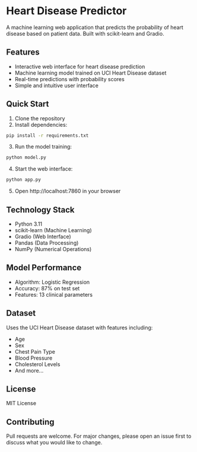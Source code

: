# Heart Disease Predictor

A machine learning web application that predicts the probability of heart disease based on patient data. Built with scikit-learn and Gradio.

## Features

- Interactive web interface for heart disease prediction
- Machine learning model trained on UCI Heart Disease dataset
- Real-time predictions with probability scores
- Simple and intuitive user interface

## Quick Start

1. Clone the repository
2. Install dependencies:
```bash
pip install -r requirements.txt
```
3. Run the model training:
```bash
python model.py
```
4. Start the web interface:
```bash
python app.py
```
5. Open http://localhost:7860 in your browser

## Technology Stack

- Python 3.11
- scikit-learn (Machine Learning)
- Gradio (Web Interface)
- Pandas (Data Processing)
- NumPy (Numerical Operations)

## Model Performance

- Algorithm: Logistic Regression
- Accuracy: 87% on test set
- Features: 13 clinical parameters

## Dataset

Uses the UCI Heart Disease dataset with features including:
- Age
- Sex
- Chest Pain Type
- Blood Pressure
- Cholesterol Levels
- And more...

## License

MIT License

## Contributing

Pull requests are welcome. For major changes, please open an issue first to discuss what you would like to change.
